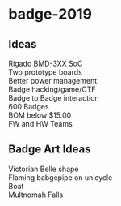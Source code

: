 # badge-2019
## Ideas
Rigado BMD-3XX SoC  
Two prototype boards  
Better power management  
Badge hacking/game/CTF  
Badge to Badge interaction  
600 Badges  
BOM below $15.00  
FW and HW Teams  

## Badge Art Ideas
Victorian Belle shape  
Flaming babgepipe on unicycle  
Boat  
Multnomah Falls  
